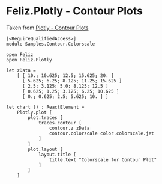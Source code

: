 # Feliz.Plotly - Contour Plots

Taken from [Plotly - Contour Plots](https://plot.ly/javascript/contour-plots/)

```fsharp:plotly-chart-contour-colorscale
[<RequireQualifiedAccess>]
module Samples.Contour.Colorscale

open Feliz
open Feliz.Plotly

let zData =
    [ [ 10.; 10.625; 12.5; 15.625; 20. ]
      [ 5.625; 6.25; 8.125; 11.25; 15.625 ]
      [ 2.5; 3.125; 5.0; 8.125; 12.5 ]
      [ 0.625; 1.25; 3.125; 6.25; 10.625 ]
      [ 0.; 0.625; 2.5; 5.625; 10. ] ]

let chart () : ReactElement =
    Plotly.plot [
        plot.traces [
            traces.contour [
                contour.z zData
                contour.colorscale color.colorscale.jet
            ]
        ]
        plot.layout [
            layout.title [
                title.text "Colorscale for Contour Plot"
            ]
        ]
    ]

```
